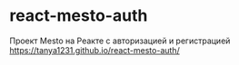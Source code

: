 # react-mesto-auth
Проект Mesto на Реакте с авторизацией и регистрацией  https://tanya1231.github.io/react-mesto-auth/
